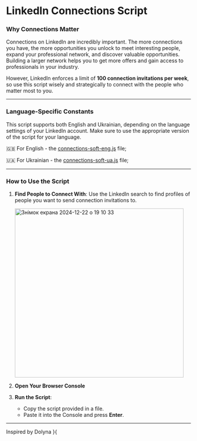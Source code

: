 # LinkedIn Connections Script

### Why Connections Matter
Connections on LinkedIn are incredibly important. The more connections you have, the more opportunities you unlock to meet interesting people, expand your professional network, and discover valuable opportunities. Building a larger network helps you to get more offers and gain access to professionals in your industry.

However, LinkedIn enforces a limit of **100 connection invitations per week**, so use this script wisely and strategically to connect with the people who matter most to you.

---

### Language-Specific Constants
This script supports both English and Ukrainian, depending on the language settings of your LinkedIn account. Make sure to use the appropriate version of the script for your language.

🇬🇧 For English - the [connections-soft-eng.js](https://github.com/fantomblackstar/linkedin-soft/blob/main/connections-soft-eng.js) file;

🇺🇦 For Ukrainian - the [connections-soft-ua.js](https://github.com/fantomblackstar/linkedin-soft/blob/main/connections-soft-ua.js) file;

---

### How to Use the Script

1. **Find People to Connect With**:
   Use the LinkedIn search to find profiles of people you want to send connection invitations to.
   
   <img width="460" alt="Знімок екрана 2024-12-22 о 19 10 33" src="https://github.com/user-attachments/assets/8f6dfdf0-cc49-47c4-929a-a32f2760f0f6" />

3. **Open Your Browser Console**

4. **Run the Script**:
   - Copy the script provided in a file.
   - Paste it into the Console and press **Enter**.
---

Inspired by Dolyna }{

